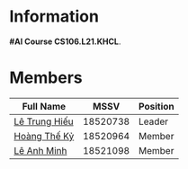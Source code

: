 # Information
**#AI Course CS106.L21.KHCL**.

# Members
| Full Name                                         | MSSV     | Position|
|---------------------------------------------------|----------|---------|
| [Lê Trung Hiếu](https://github.com/xungkich16241) | 18520738 | Leader |
| [Hoàng Thế Kỷ](https://github.com/)  | 18520964 | Member |
| [Lê Anh Minh](https://github.com/)     | 18521098 | Member |
